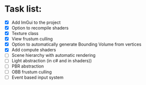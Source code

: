 # Task list:

- [X] Add ImGui to the project
- [X] Option to recompile shaders
- [X] Texture class
- [X] View frustum culling
- [X] Option to automatically generate Bounding Volume from vertices
- [X] Add compute shaders
- [ ] Scene hierarchy with automatic rendering
- [ ] Light abstraction (in c# and in shaders))
- [ ] PBR abstraction
- [ ] OBB frustum culling
- [ ] Event based input system
